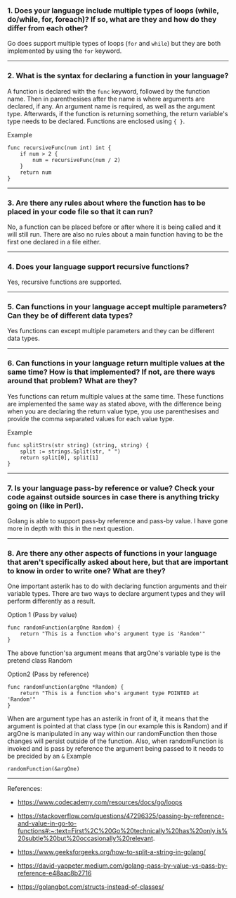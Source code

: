 ### 1. Does your language include multiple types of loops (while, do/while, for, foreach)? If so, what are they and how do they differ from each other?

Go does support multiple types of loops (`for` and `while`) but they are both implemented by using the `for` keyword.
***

### 2. What is the syntax for declaring a function in your language?

A function is declared with the `func` keyword, followed by the function name. Then in parenthesises after the name is where arguments are declared, if any. An argument name is required, as well as the argument type. Afterwards, if the function is returning something, the return variable's type needs to be declared. Functions are enclosed using `{ }`.

Example
```
func recursiveFunc(num int) int {
	if num > 2 {
		num = recursiveFunc(num / 2)
	}
	return num
}
```
***

### 3. Are there any rules about where the function has to be placed in your code file so that it can run?

No, a function can be placed before or after where it is being called and it will still run. There are also no rules about a main function having to be the first one declared in a file either.
***

### 4. Does your language support recursive functions?

Yes, recursive functions are supported.
***

### 5. Can functions in your language accept multiple parameters? Can they be of different data types?

Yes functions can except multiple parameters and they can be different data types.
***

### 6. Can functions in your language return multiple values at the same time? How is that implemented? If not, are there ways around that problem? What are they?

Yes functions can return multiple values at the same time. These functions are implemented the same way as stated above, with the difference being when you are declaring the return value type, you use parenthesises and provide the comma separated values for each value type.

Example
```
func splitStrs(str string) (string, string) {
	split := strings.Split(str, " ")
	return split[0], split[1]
}
```
***

### 7. Is your language pass-by reference or value? Check your code against outside sources in case there is anything tricky going on (like in Perl).

Golang is able to support pass-by reference and pass-by value. I have gone more in depth with this in the next question.
***

### 8. Are there any other aspects of functions in your language that aren't specifically asked about here, but that are important to know in order to write one? What are they?

One important asterik has to do with declaring function arguments and their variable types. There are two ways to declare argument types and they will perform differently as a result.

Option 1 (Pass by value)
```
func randomFunction(argOne Random) {
	return "This is a function who's argument type is 'Random'"
}
```
The above function'sa argument means that argOne's variable type is the pretend class Random

Option2 (Pass by reference)
```
func randomFunction(argOne *Random) {
	return "This is a function who's argument type POINTED at 'Random'"
}
```
When are argument type has an asterik in front of it, it means that the argument is pointed at that class type (in our example this is Random) and if argOne is manipulated in any way within our randomFunction then those changes will persist outside of the function. Also, when randomFunction is invoked and is pass by reference the argument being passed to it needs to be precided by an `&`
Example
```
randomFunction(&argOne)
```
***

References:

- https://www.codecademy.com/resources/docs/go/loops

- https://stackoverflow.com/questions/47296325/passing-by-reference-and-value-in-go-to-functions#:~:text=First%2C%20Go%20technically%20has%20only,is%20subtle%20but%20occasionally%20relevant.

- https://www.geeksforgeeks.org/how-to-split-a-string-in-golang/

- https://david-yappeter.medium.com/golang-pass-by-value-vs-pass-by-reference-e48aac8b2716

- https://golangbot.com/structs-instead-of-classes/
